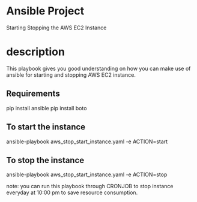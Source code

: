 # Ansible Project
Starting Stopping the AWS EC2 Instance
# description
This playbook gives you good understanding on how you can make use of ansible for starting and stopping AWS EC2 instance.  
## Requirements
pip install ansible
pip install boto

## To start the instance

ansible-playbook aws_stop_start_instance.yaml -e ACTION=start

## To stop the instance

ansible-playbook aws_stop_start_instance.yaml -e ACTION=stop

note: you can run this playbook through CRONJOB to stop instance everyday at 10:00 pm to save resource consumption. 
